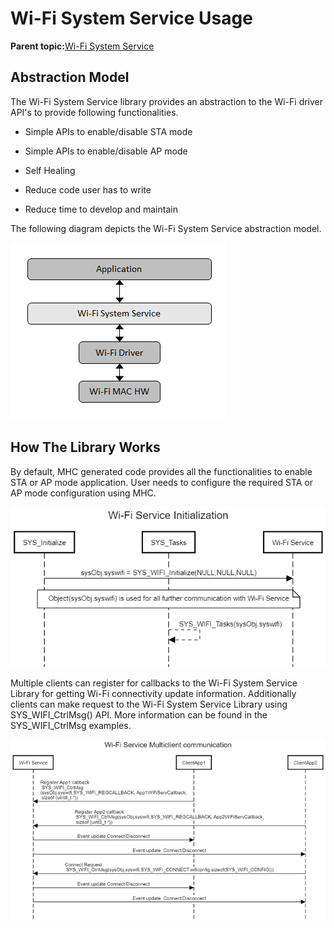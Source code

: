 # Wi-Fi System Service Usage

**Parent topic:**[Wi-Fi System Service](GUID-6EA44F54-91D8-42F6-A226-793CA7D06695.md)

## Abstraction Model

The Wi-Fi System Service library provides an abstraction to the Wi-Fi driver API's to provide following functionalities.

-   Simple APIs to enable/disable STA mode

-   Simple APIs to enable/disable AP mode

-   Self Healing

-   Reduce code user has to write

-   Reduce time to develop and maintain


The following diagram depicts the Wi-Fi System Service abstraction model.

![Wifiservice_abstract](resources/images/GUID-08AA21E5-E35E-4DE5-B3B1-98ED657CEC9B-low.png)

## How The Library Works

By default, MHC generated code provides all the functionalities to enable STA or AP mode application. User needs to configure the required STA or AP mode configuration using MHC.

![Seqdig_WiFi_Initialization](resources/images/GUID-C02388BD-0948-4551-AA02-7426FA3D8B75-low.png)

Multiple clients can register for callbacks to the Wi-Fi System Service Library for getting Wi-Fi connectivity update information. Additionally clients can make request to the Wi-Fi System Service Library using SYS\_WIFI\_CtrlMsg\(\) API. More information can be found in the SYS\_WIFI\_CtrlMsg examples.

![resized_seqdig_WiFi_Multiclient](resources/images/GUID-1A069CA7-9060-41B7-BE21-1112D78C5CD9-low.png)

